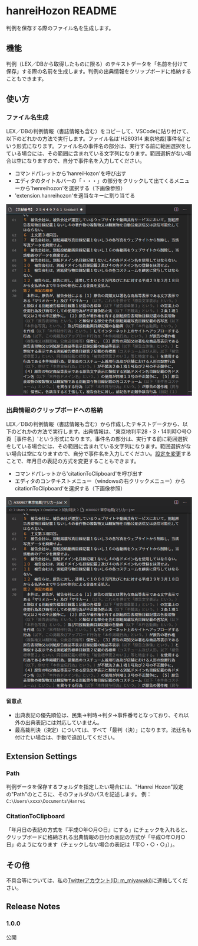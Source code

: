 # hanreiHozon README
判例を保存する際のファイル名を生成します。

## 機能
判例（LEX／DBから取得したものに限る）のテキストデータを「名前を付けて保存」する際の名前を生成します。判例の出典情報をクリップボードに格納することもできます。

## 使い方
### ファイル名生成
LEX／DBの判例情報（書誌情報も含む）をコピーして、VSCodeに貼り付けて、以下のどれかの方法で実行します。ファイル名は'H280314 東京地裁[事件名]'という形式になります。ファイル名の事件名の部分は、実行する前に範囲選択をしている場合には、その範囲に含まれている文字列になります。範囲選択がない場合は空になりますので、自分で事件名を入力してください。
- コマンドパレットから'hanreiHozon'を呼び出す
- エディタのタイトルバーの「・・・」の部分をクリックして出てくるメニューから'henreihozon'を選択する（下画像参照）
- 'extension.hanreihozon'を適当なキーに割り当てる

![](./gif/hanreihozon.gif)

### 出典情報のクリップボードへの格納
LEX／DBの判例情報（書誌情報も含む）から作成したテキストデータから、以下のどれかの方法で実行します。出典情報は、'東京地判平28・3・14判時○号○頁［事件名］'という形式になります。事件名の部分は、実行する前に範囲選択をしている場合には、その範囲に含まれている文字列になります。範囲選択がない場合は空になりますので、自分で事件名を入力してください。[設定を変更](#jump)することで、年月日の表記の方式を変更することもできます。
- コマンドパレットから'citationToClipboard'を呼び出す
- エディタのコンテキストメニュー（windowsの右クリックメニュー）からcitationToClipboard'を選択する（下画像参照）

![](./gif/ctc.gif)

#### 留意点
- 出典表記の優先順位は、民集→判時→判タ→事件番号となっており、それ以外の出典表記には対応していません。
- 最高裁判決（決定）については、すべて「最判（決）」になります。法廷名も付けたい場合は、手動で追加してください。

## Extension Settings
### Path
判例データを保存するフォルダを指定したい場合には、"Hanrei Hozon"設定の"Path"のところに、そのフォルダのパスを記述します。
例：	`C:\Users\xxxx\Documents\Hanrei`

### <a name="jump"></a>CitationToClipboard
「年月日の表記の方式を『平成○年○月○日』にする」にチェックを入れると、クリップボードに格納される出典情報の日付の表記の方式が「平成○年○月○日」のようになります（チェックしない場合の表記は「平○・○・○」）」。

## その他
不具合等については、私の[Twitterアカウント(ID: m_miyawaki)](https://twitter.com/m_miyawaki)に連絡してください。


## Release Notes

### 1.0.0
公開


